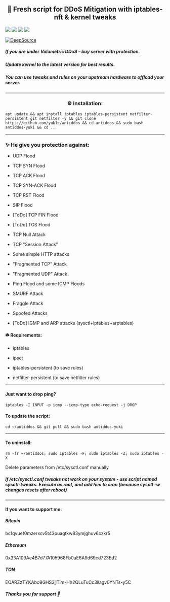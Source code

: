<p align="center"> <h2 align="center">🍃 Fresh script for DDoS Mitigation with iptables-nft & kernel tweaks</h2> </p> 


<a href="#"><img src="https://img.shields.io/github/forks/yuk1c/antiddos"/></a>
<a href="#"><img src="https://img.shields.io/github/license/yuk1c/antiddos"/></a>
<a href="#"><img src="https://img.shields.io/github/last-commit/yuk1c/antiddos"/></a>
<a href="#"><img src="https://img.shields.io/github/contributors/yuk1c/antiddos"/></a></p>
[![DeepSource](https://deepsource.io/gh/yuk1c/antiddos.svg/?label=active+issues&show_trend=true&token=tVgsBqvfV3KBAOkyv3rCEYiV)](https://deepsource.io/gh/yuk1c/antiddos/?ref=repository-badge)

##### If you are under Volumetric DDoS – buy server with protection.
##### Update kernel to the latest version for best results.
##### You can use tweaks and rules on your upstream hardware to offload your server.

<hr>

<p align="center"> <h3 align="center">⚙️ Installation:</p></h3>

```
apt update && apt install iptables iptables-persistent netfilter-persistent git netfilter -y && git clone https://github.com/yuk1c/antiddos && cd antiddos && sudo bash antiddos-yuki && cd ..
```
<hr>

### ✨️ He give you protection against:

* UDP Flood

* TCP SYN Flood

* TCP ACK Flood

* TCP SYN-ACK Flood

* TCP RST Flood

* SIP Flood

* [ToDo] TCP FIN Flood

* [ToDo] TOS Flood

* TCP Null Attack

* TCP "Session Attack"

* Some simple HTTP attacks

* "Fragmented TCP" Attack

* "Fragmented UDP" Attack

* Ping Flood and some ICMP Floods

* SMURF Attack

* Fraggle Attack

* Spoofed Attacks

* [ToDo] IGMP and ARP attacks (sysctl+iptables+arptables)


#### ☘️ Requirements:

* iptables

* ipset

* iptables-persistent (to save rules)

* netfilter-persistent (to save netfilter rules)

<hr>


#### Just want to drop ping?
```
iptables -I INPUT -p icmp --icmp-type echo-request -j DROP
```


#### To update the script:
```
cd ~/antiddos && git pull && sudo bash antiddos-yuki
```

<hr>

#### To uninstall:
```
rm -fr ~/antiddos; sudo iptables -F; sudo iptables -Z; sudo iptables -X
```
Delete parameters from /etc/sysctl.conf manually


##### if /etc/sysctl.conf tweaks not work on your system - use script named sysctl-tweaks. Execute as root, and add him to cron (because sysctl -w changes resets after reboot)

<hr>

#### If you want to support me:

##### Bitcoin
bc1qvuef0mzerxcv5t43puagtkw83ymjghuv6czkr5

##### Ethereum
0x33A109Ae4B7d77A105968Fb0aE6A9d69cd723Ed2

##### TON
EQARZzTYKAbo9GHS3jjTim-Hh2QLuTuCc3ilagv0YNTs-y5C


##### Thanks you for support 💙

